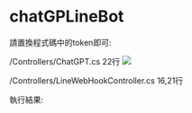 chatGPLineBot
===
請置換程式碼中的token即可:

/Controllers/ChatGPT.cs 22行
<img src=https://hackmd.io/_uploads/rJiP3Djwi.png /> 

/Controllers/LineWebHookController.cs 16,21行
 

執行結果:
 
